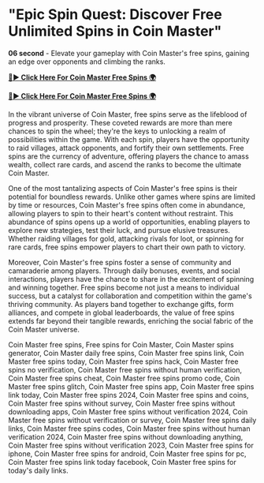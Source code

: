 # "Epic Spin Quest: Discover Free Unlimited Spins in Coin Master"

**06 second** - Elevate your gameplay with Coin Master's free spins, gaining an edge over opponents and climbing the ranks.


[**🔴► Click Here For Coin Master Free Spins 🌍**](https://jimaddadel.github.io/Coin)

[**🔴► Click Here For Coin Master Free Spins 🌍**](https://jimaddadel.github.io/Coin)
 
In the vibrant universe of Coin Master, free spins serve as the lifeblood of progress and prosperity. These coveted rewards are more than mere chances to spin the wheel; they're the keys to unlocking a realm of possibilities within the game. With each spin, players have the opportunity to raid villages, attack opponents, and fortify their own settlements. Free spins are the currency of adventure, offering players the chance to amass wealth, collect rare cards, and ascend the ranks to become the ultimate Coin Master.

One of the most tantalizing aspects of Coin Master's free spins is their potential for boundless rewards. Unlike other games where spins are limited by time or resources, Coin Master's free spins often come in abundance, allowing players to spin to their heart's content without restraint. This abundance of spins opens up a world of opportunities, enabling players to explore new strategies, test their luck, and pursue elusive treasures. Whether raiding villages for gold, attacking rivals for loot, or spinning for rare cards, free spins empower players to chart their own path to victory.

Moreover, Coin Master's free spins foster a sense of community and camaraderie among players. Through daily bonuses, events, and social interactions, players have the chance to share in the excitement of spinning and winning together. Free spins become not just a means to individual success, but a catalyst for collaboration and competition within the game's thriving community. As players band together to exchange gifts, form alliances, and compete in global leaderboards, the value of free spins extends far beyond their tangible rewards, enriching the social fabric of the Coin Master universe.


Coin Master free spins, Free spins for Coin Master, Coin Master spins generator, Coin Master daily free spins, Coin Master free spins link, Coin Master free spins today, Coin Master free spins hack, Coin Master free spins no verification, Coin Master free spins without human verification, Coin Master free spins cheat, Coin Master free spins promo code, Coin Master free spins glitch, Coin Master free spins app, Coin Master free spins link today, Coin Master free spins 2024, Coin Master free spins and coins, Coin Master free spins without survey, Coin Master free spins without downloading apps, Coin Master free spins without verification 2024, Coin Master free spins without verification or survey, Coin Master free spins daily links, Coin Master free spins codes, Coin Master free spins without human verification 2024, Coin Master free spins without downloading anything, Coin Master free spins without verification 2023, Coin Master free spins for iphone, Coin Master free spins for android, Coin Master free spins for pc, Coin Master free spins link today facebook, Coin Master free spins for today's daily links.
